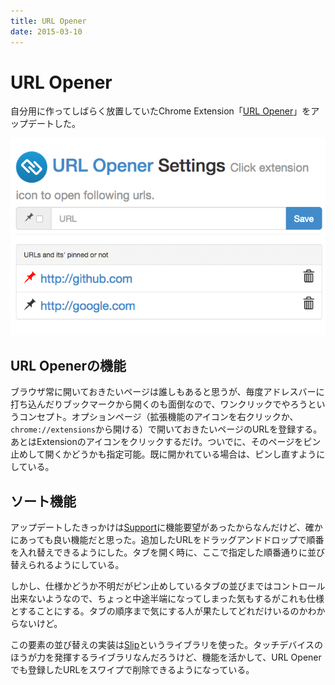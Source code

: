 ```yaml
---
title: URL Opener
date: 2015-03-10
---
```


# URL Opener

自分用に作ってしばらく放置していたChrome Extension「[URL Opener](http://bit.ly/url-opener
)」をアップデートした。

![](/img/posts/2015/url-opener/url-opener.png)

## URL Openerの機能

ブラウザ常に開いておきたいページは誰しもあると思うが、毎度アドレスバーに打ち込んだりブックマークから開くのも面倒なので、ワンクリックでやろうというコンセプト。オプションページ（拡張機能のアイコンを右クリックか、`chrome://extensions`から開ける）で開いておきたいページのURLを登録する。あとはExtensionのアイコンをクリックするだけ。ついでに、そのページをピン止めして開くかどうかも指定可能。既に開かれている場合は、ピンし直すようにしている。

## ソート機能

アップデートしたきっかけは[Support](https://chrome.google.com/webstore/detail/url-opener/dkkacgbkmcbnnadidhkmngpcoccibgpm/support)に機能要望があったからなんだけど、確かにあっても良い機能だと思った。追加したURLをドラッグアンドドロップで順番を入れ替えできるようにした。タブを開く時に、ここで指定した順番通りに並び替えられるようにしている。

しかし、仕様かどうか不明だがピン止めしているタブの並びまではコントロール出来ないようなので、ちょっと中途半端になってしまった気もするがこれも仕様とすることにする。タブの順序まで気にする人が果たしてどれだけいるのかわからないけど。

この要素の並び替えの実装は[Slip](https://github.com/pornel/slip)というライブラリを使った。タッチデバイスのほうが力を発揮するライブラリなんだろうけど、機能を活かして、URL Openerでも登録したURLをスワイプで削除できるようになっている。

